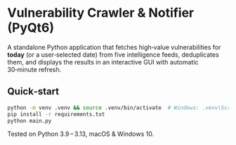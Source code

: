 # Vulnerability Crawler & Notifier (PyQt6)

A standalone Python application that fetches high‑value vulnerabilities for **today** (or a user‑selected date) from five intelligence feeds, deduplicates them, and displays the results in an interactive GUI with automatic 30‑minute refresh.

## Quick‑start

```bash
python -m venv .venv && source .venv/bin/activate  # Windows: .venv\Scripts\activate
pip install -r requirements.txt
python main.py
```

Tested on Python 3.9 – 3.13, macOS & Windows 10.
